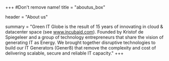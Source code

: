 +++
#Don't remove name!
title = "aboutus_box"

header = "About us"

summary = "Green IT Globe is the result of 15 years of innovating in cloud & datacenter space (see www.incubaid.com). Founded by Kristof de Spiegeleer and a group of technology entrepreneurs that share the vision of generating IT as Energy. We brought together disruptive technologies to build our IT Generators (Gener8) that remove the complexity and cost of delivering scalable, secure and reliable IT capacity."
+++